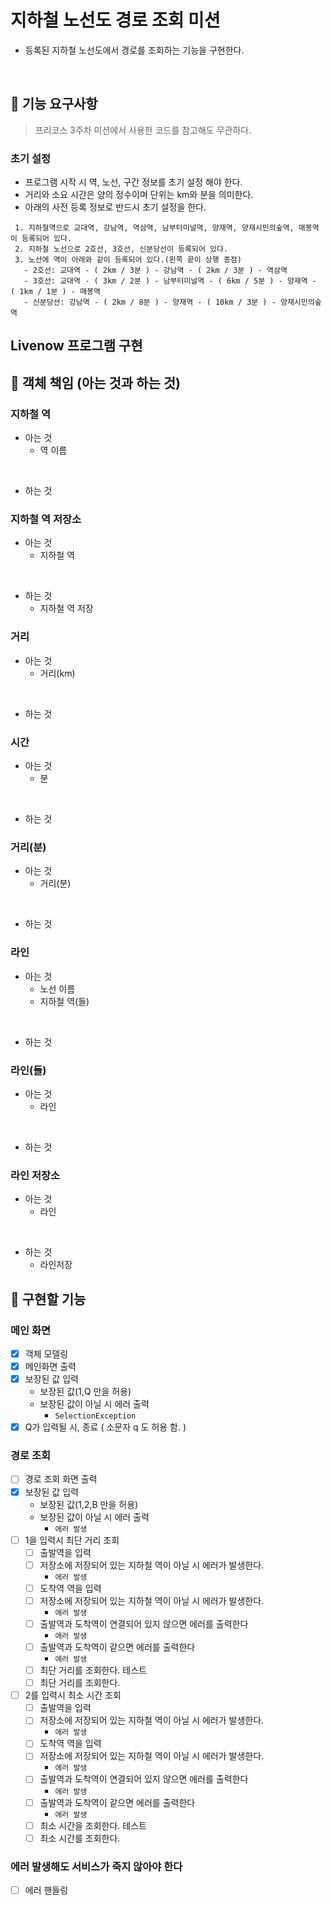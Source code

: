 # 지하철 노선도 경로 조회 미션
- 등록된 지하철 노선도에서 경로를 조회하는 기능을 구현한다.

<br>

## 🚀 기능 요구사항

> 프리코스 3주차 미션에서 사용한 코드를 참고해도 무관하다. 

### 초기 설정 
- 프로그램 시작 시 역, 노선, 구간 정보를 초기 설정 해야 한다.
- 거리와 소요 시간은 양의 정수이며 단위는 km와 분을 의미한다.
- 아래의 사전 등록 정보로 반드시 초기 설정을 한다.

```
 1. 지하철역으로 교대역, 강남역, 역삼역, 남부터미널역, 양재역, 양재시민의숲역, 매봉역이 등록되어 있다.
 2. 지하철 노선으로 2호선, 3호선, 신분당선이 등록되어 있다.
 3. 노선에 역이 아래와 같이 등록되어 있다.(왼쪽 끝이 상행 종점)
   - 2호선: 교대역 - ( 2km / 3분 ) - 강남역 - ( 2km / 3분 ) - 역삼역
   - 3호선: 교대역 - ( 3km / 2분 ) - 남부터미널역 - ( 6km / 5분 ) - 양재역 - ( 1km / 1분 ) - 매봉역
   - 신분당선: 강남역 - ( 2km / 8분 ) - 양재역 - ( 10km / 3분 ) - 양재시민의숲역
 ```
  
## Livenow 프로그램 구현
## 🚩 객체 책임 (아는 것과 하는 것)
### **지하철 역**
- 아는 것
    - 역 이름

<br>

- 하는 것
    

### **지하철 역 저장소**
- 아는 것
    - 지하철 역

<br>

- 하는 것
    - 지하철 역 저장
    
### **거리**
- 아는 것
    - 거리(km)

<br>

- 하는 것

### **시간**
- 아는 것
    - 분 

<br>

- 하는 것

### **거리(분)**
- 아는 것
    - 거리(분)

<br>

- 하는 것

### **라인**
- 아는 것
    - 노선 이름
    - 지하철 역(들)

<br>

- 하는 것

### **라인(들)**
- 아는 것
    - 라인

<br>

- 하는 것
### **라인 저장소**
- 아는 것
    - 라인

<br>

- 하는 것
    - 라인저장
    
    
## 🚩 구현할 기능
### **메인 화면** 
- [x] 객체 모델링
- [x] 메인화면 출력
- [x] 보장된 값 입력
    - 보장된 값(1,Q 만을 허용)
    - 보장된 값이 아닐 시 에러 출력
        - `SelectionException`
- [x] Q가 입력될 시, 종료 ( 소문자 q 도 허용 함. )

### **경로 조회** 
- [ ] 경로 조회 화면 출력
- [x] 보장된 값 입력
    - 보장된 값(1,2,B 만을 허용)
    - 보장된 값이 아닐 시 에러 출력
        - `에러 발생`
- [ ] 1을 입력시 최단 거리 조회
    - [ ] 출발역을 입력
    - [ ] 저장소에 저장되어 있는 지하철 역이 아닐 시 에러가 발생한다.
        - `에러 발생` 
    - [ ] 도착역 역을 입력 
    - [ ] 저장소에 저장되어 있는 지하철 역이 아닐 시 에러가 발생한다.
        - `에러 발생` 
    - [ ] 출발역과 도착역이 연결되어 있지 않으면 에러를 출력한다
        - `에러 발생`
    - [ ] 출발역과 도착역이 같으면 에러를 출력한다
        - `에러 발생`
    - [ ] 최단 거리를 조회한다. 테스트
    - [ ] 최단 거리를 조회한다.
    
- [ ] 2를 입력시 최소 시간 조회
    - [ ] 출발역을 입력
    - [ ] 저장소에 저장되어 있는 지하철 역이 아닐 시 에러가 발생한다.
        - `에러 발생` 
    - [ ] 도착역 역을 입력 
    - [ ] 저장소에 저장되어 있는 지하철 역이 아닐 시 에러가 발생한다.
        - `에러 발생` 
    - [ ] 출발역과 도착역이 연결되어 있지 않으면 에러를 출력한다
        - `에러 발생`
    - [ ] 출발역과 도착역이 같으면 에러를 출력한다
        - `에러 발생`
    - [ ] 최소 시간을 조회한다. 테스트
    - [ ] 최소 시간를 조회한다.
    
### **에러 발생해도 서비스가 죽지 않아야 한다**
- [ ] 에러 핸들링
